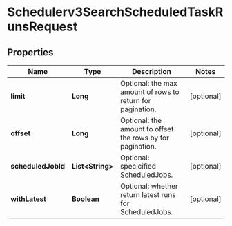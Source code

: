 

# Schedulerv3SearchScheduledTaskRunsRequest


## Properties

| Name | Type | Description | Notes |
|------------ | ------------- | ------------- | -------------|
|**limit** | **Long** | Optional: the max amount of rows to return for pagination. |  [optional] |
|**offset** | **Long** | Optional: the amount to offset the rows by for pagination. |  [optional] |
|**scheduledJobId** | **List&lt;String&gt;** | Optional: specicified ScheduledJobs. |  [optional] |
|**withLatest** | **Boolean** | Optional: whether return latest runs for ScheduledJobs. |  [optional] |




